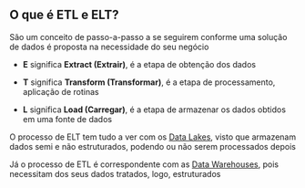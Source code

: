 ## O que é ETL e ELT?

São um conceito de passo-a-passo a se seguirem conforme uma solução de dados é proposta na necessidade do seu negócio

- **E** significa **Extract (Extrair)**, é a etapa de obtenção dos dados

- **T** significa **Transform (Transformar)**, é a etapa de processamento, aplicação de rotinas

- **L** significa **Load (Carregar)**, é a etapa de armazenar os dados obtidos em uma fonte de dados

O processo de ELT tem tudo a ver com os [Data Lakes](), visto que armazenam dados semi e não estruturados, podendo ou não serem processados depois

Já o processo de ETL é correspondente com as [Data Warehouses](), pois necessitam dos seus dados tratados, logo, estruturados